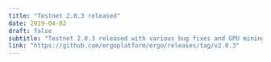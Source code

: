 ```yaml
---
title: "Testnet 2.0.3 released"
date: 2019-04-02
draft: false
subtitle: "Testnet 2.0.3 released with various bug fixes and GPU mining support."
link: "https://github.com/ergoplatform/ergo/releases/tag/v2.0.3"
---
```

